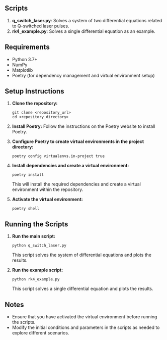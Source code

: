 ## Scripts

1. **q_switch_laser.py**: Solves a system of two differential equations related to Q-switched laser pulses.
2. **rk4_example.py**: Solves a single differential equation as an example.

## Requirements

- Python 3.7+
- NumPy
- Matplotlib
- Poetry (for dependency management and virtual environment setup)

## Setup Instructions

1. **Clone the repository:**

    ```
   git clone <repository_url>
   cd <repository_directory>
    ```

2. **Install Poetry:** Follow the instructions on the Poetry website to install Poetry.

3. **Configure Poetry to create virtual environments in the project directory:**
    ```
   poetry config virtualenvs.in-project true
    ```

4. **Install dependencies and create a virtual environment:**
    ```
   poetry install
    ```
   This will install the required dependencies and create a virtual environment within the repository.

5. **Activate the virtual environment:**
    ```
   poetry shell
    ```
## Running the Scripts

1. **Run the main script:**
    ```
   python q_switch_laser.py
    ```
   This script solves the system of differential equations and plots the results.

2. **Run the example script:**
    ```
   python rk4_example.py
    ```
   This script solves a single differential equation and plots the results.

## Notes

- Ensure that you have activated the virtual environment before running the scripts.
- Modify the initial conditions and parameters in the scripts as needed to explore different scenarios.
